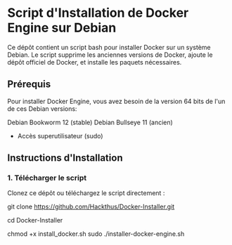# Script d'Installation de Docker Engine sur Debian

Ce dépôt contient un script bash pour installer Docker sur un système Debian. Le script supprime les anciennes versions de Docker, ajoute le dépôt officiel de Docker, et installe les paquets nécessaires. 

## Prérequis

Pour installer Docker Engine, vous avez besoin de la version 64 bits de l'un de ces Debian versions:

Debian Bookworm 12 (stable)
Debian Bullseye 11 (ancien)

- Accès superutilisateur (sudo)

## Instructions d'Installation

### 1. Télécharger le script

Clonez ce dépôt ou téléchargez le script directement :

 
git clone https://github.com/Hackthus/Docker-Installer.git

cd Docker-Installer

chmod +x install_docker.sh
sudo ./installer-docker-engine.sh

